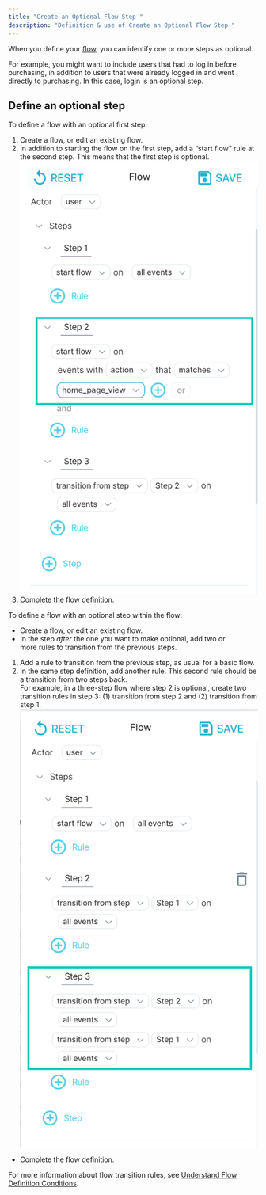 ```yaml
---
title: "Create an Optional Flow Step "
description: "Definition & use of Create an Optional Flow Step "
---
```


When you define your [flow](https://scuba.atlassian.net/wiki/spaces/LEXICON/pages/1302430081/Flow), you can identify one or more steps as optional.

For example, you might want to include users that had to log in before purchasing, in addition to users that were already logged in and went directly to purchasing. In this case, login is an optional step.

## Define an optional step

To define a flow with an optional first step:

1. Create a flow, or edit an existing flow.
2. In addition to starting the flow on the first step, add a “start flow” rule at the second step. This means that the first step is optional.![](./attachments/v5OptionalFlowStep.png)
3. Complete the flow definition.

To define a flow with an optional step within the flow:

- Create a flow, or edit an existing flow.
- In the step *after* the one you want to make optional, add two or more rules to transition from the previous steps.

1.  Add a rule to transition from the previous step, as usual for a basic flow.
2.  In the same step definition, add another rule. This second rule should be a transition from two steps back.  
    For example, in a three-step flow where step 2 is optional, create two transition rules in step 3: (1) transition from step 2 and (2) transition from step 1.![](./attachments/v5OptFlowStep.png)

- Complete the flow definition.

For more information about flow transition rules, see [Understand Flow Definition Conditions](../understand-flow-definition-conditions).
